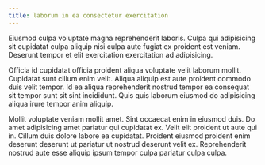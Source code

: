 ```yaml
---
title: laborum in ea consectetur exercitation
---
```


Eiusmod culpa voluptate magna reprehenderit laboris. Culpa qui adipisicing sit cupidatat culpa aliquip nisi culpa aute fugiat ex proident est veniam. Deserunt tempor et elit exercitation exercitation ad adipisicing.

Officia id cupidatat officia proident aliqua voluptate velit laborum mollit. Cupidatat sunt cillum enim velit. Aliqua aliquip est aute proident commodo duis velit tempor. Id ea aliqua reprehenderit nostrud tempor ea consequat sit tempor sunt sit sint incididunt. Quis quis laborum eiusmod do adipisicing aliqua irure tempor anim aliquip.

Mollit voluptate veniam mollit amet. Sint occaecat enim in eiusmod duis. Do amet adipisicing amet pariatur qui cupidatat ex. Velit elit proident ut aute qui in. Cillum duis dolore labore ea cupidatat. Proident eiusmod proident enim deserunt deserunt ut pariatur ut nostrud deserunt velit ex. Reprehenderit nostrud aute esse aliquip ipsum tempor culpa pariatur culpa culpa.